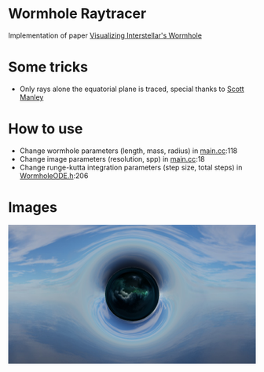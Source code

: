 
# Wormhole Raytracer
Implementation of paper [Visualizing Interstellar's Wormhole](https://arxiv.org/pdf/1502.03809.pdf)

# Some tricks
- Only rays alone the equatorial plane is traced, special thanks to [Scott Manley](https://www.youtube.com/user/szyzyg/)

# How to use
- Change wormhole parameters (length, mass, radius) in [main.cc](main.cc):118
- Change image parameters (resolution, spp) in [main.cc](main.cc):18
- Change runge-kutta integration parameters (step size, total steps) in [WormholeODE.h](WormholeODE.h):206

# Images
![](result.png)
